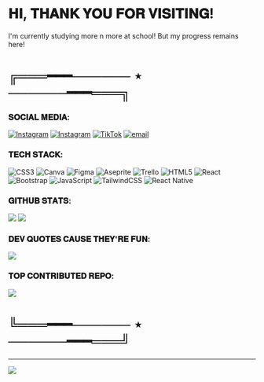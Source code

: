 # 𝐇𝐈, 𝐓𝐇𝐀𝐍𝐊 𝐘𝐎𝐔 𝐅𝐎𝐑 𝐕𝐈𝐒𝐈𝐓𝐈𝐍𝐆!
I'm currently studying more n more at school! But my progress remains here!

# ╔═══━━━────── ⋆ ──────━━━═══╗

### 𝐒𝐎𝐂𝐈𝐀𝐋 𝐌𝐄𝐃𝐈𝐀:
[![Instagram](https://img.shields.io/badge/Instagram-%23E4405F.svg?logo=Instagram&logoColor=white)](https://instagram.com/ssyn.ced) [![Instagram](https://img.shields.io/badge/Instagram-%23E4405F.svg?logo=Instagram&logoColor=white)](https://instagram.com/sov.zone) [![TikTok](https://img.shields.io/badge/TikTok-%23000000.svg?logo=TikTok&logoColor=white)](https://tiktok.com/@@sovzone) [![email](https://img.shields.io/badge/Email-D14836?logo=gmail&logoColor=white)](mailto:sovzone.dev@outook.com) 

### 𝐓𝐄𝐂𝐇 𝐒𝐓𝐀𝐂𝐊:
![CSS3](https://img.shields.io/badge/css3-%231572B6.svg?style=for-the-badge&logo=css3&logoColor=white) ![Canva](https://img.shields.io/badge/Canva-%2300C4CC.svg?style=for-the-badge&logo=Canva&logoColor=white) ![Figma](https://img.shields.io/badge/figma-%23F24E1E.svg?style=for-the-badge&logo=figma&logoColor=white) ![Aseprite](https://img.shields.io/badge/Aseprite-FFFFFF?style=for-the-badge&logo=Aseprite&logoColor=#7D929E) ![Trello](https://img.shields.io/badge/Trello-%23026AA7.svg?style=for-the-badge&logo=Trello&logoColor=white) ![HTML5](https://img.shields.io/badge/html5-%23E34F26.svg?style=for-the-badge&logo=html5&logoColor=white) ![React](https://img.shields.io/badge/react-%2320232a.svg?style=for-the-badge&logo=react&logoColor=%2361DAFB) ![Bootstrap](https://img.shields.io/badge/bootstrap-%238511FA.svg?style=for-the-badge&logo=bootstrap&logoColor=white) ![JavaScript](https://img.shields.io/badge/javascript-%23323330.svg?style=for-the-badge&logo=javascript&logoColor=%23F7DF1E) ![TailwindCSS](https://img.shields.io/badge/tailwindcss-%2338B2AC.svg?style=for-the-badge&logo=tailwind-css&logoColor=white) ![React Native](https://img.shields.io/badge/react_native-%2320232a.svg?style=for-the-badge&logo=react&logoColor=%2361DAFB)
### 𝐆𝐈𝐓𝐇𝐔𝐁 𝐒𝐓𝐀𝐓𝐒:
![](https://nirzak-streak-stats.vercel.app/?user=lxuiejane&theme=shadow_blue&hide_border=false)
![](https://github-readme-stats.vercel.app/api/top-langs/?username=lxuiejane&theme=shadow_blue&hide_border=false&include_all_commits=false&count_private=false&layout=compact)

### 𝐃𝐄𝐕 𝐐𝐔𝐎𝐓𝐄𝐒 𝐂𝐀𝐔𝐒𝐄 𝐓𝐇𝐄𝐘'𝐑𝐄 𝐅𝐔𝐍:
![](https://quotes-github-readme.vercel.app/api?type=horizontal&theme=dark)

### 𝐓𝐎𝐏 𝐂𝐎𝐍𝐓𝐑𝐈𝐁𝐔𝐓𝐄𝐃 𝐑𝐄𝐏𝐎:
![](https://github-contributor-stats.vercel.app/api?username=lxuiejane&limit=5&theme=shadow_blue&combine_all_yearly_contributions=true)

# ╚═══━━━────── ⋆ ──────━━━═══╝

---
[![](https://visitcount.itsvg.in/api?id=lxuiejane&icon=9&color=1)](https://visitcount.itsvg.in)


<!-- Proudly created with GPRM ( https://gprm.itsvg.in ) -->
